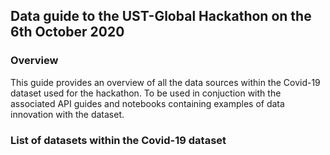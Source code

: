 ## Data guide to the UST-Global Hackathon on the 6th October 2020

### Overview
This guide provides an overview of all the data sources within the Covid-19 dataset used for the hackathon. To be used in conjuction with the associated API guides and notebooks containing examples of data innovation with the dataset.

### List of datasets within the Covid-19 dataset

